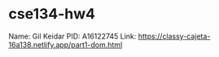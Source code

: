 # cse134-hw4

Name: Gil Keidar
PID: A16122745
Link: https://classy-cajeta-16a138.netlify.app/part1-dom.html

